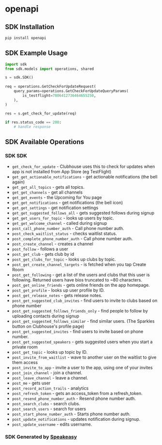 # openapi

<!-- Start SDK Installation -->
## SDK Installation

```bash
pip install openapi
```
<!-- End SDK Installation -->

## SDK Example Usage
<!-- Start SDK Example Usage -->
```python
import sdk
from sdk.models import operations, shared

s = sdk.SDK()
    
req = operations.GetCheckForUpdateRequest(
    query_params=operations.GetCheckForUpdateQueryParams(
        is_testflight=7806412736464655250,
    ),
)
    
res = s.get_check_for_update(req)

if res.status_code == 200:
    # handle response
```
<!-- End SDK Example Usage -->

<!-- Start SDK Available Operations -->
## SDK Available Operations

### SDK SDK

* `get_check_for_update` - Clubhouse uses this to check for updates when app is not installed from App Store (eg TestFlight)
* `get_get_actionable_notifications` - get actionable notifications (the bell again)
* `get_get_all_topics` - gets all topics.
* `get_get_channels` - get all channels
* `get_get_events` - the Upcoming for You page
* `get_get_notifications` - get notifications (the bell icon)
* `get_get_settings` - get notification settings
* `get_get_suggested_follows_all` - gets suggested follows during signup
* `get_get_users_for_topic` - looks up users by topic.
* `get_get_welcome_channel` - called during signup
* `post_call_phone_number_auth` - Call phone number auth.
* `post_check_waitlist_status` - checks waitlist status.
* `post_complete_phone_number_auth` - Call phone number auth.
* `post_create_channel` - creates a channel
* `post_follow` - follows a user
* `post_get_club` - gets club by id
* `post_get_clubs_for_topic` - looks up clubs by topic.
* `post_get_create_channel_targets` - is fetched when you tap Create Room
* `post_get_following` - get a list of the users and clubs that this user is following. Returned users have bios truncated to ~80 characters.
* `post_get_online_friends` - gets online friends on the app homepage.
* `post_get_profile` - looks up user profile by ID.
* `post_get_release_notes` - gets release notes.
* `post_get_suggested_club_invites` - find users to invite to clubs based on phone number
* `post_get_suggested_follows_friends_only` - find people to follow by uploading contacts during signup
* `post_get_suggested_follows_similar` - find similar users. (The Sparkles button on Clubhouse's profile page)
* `post_get_suggested_invites` - find users to invite based on phone number.
* `post_get_suggested_speakers` - gets suggested users when you start a private room
* `post_get_topic` - looks up topic by ID.
* `post_invite_from_waitlist` - wave to another user on the waitlist to give them access
* `post_invite_to_app` - invite a user to the app, using one of your invites
* `post_join_channel` - join a channel.
* `post_leave_channel` - leave a channel.
* `post_me` - gets user
* `post_record_action_trails` - analytics
* `post_refresh_token` - gets an access_token from a refresh_token.
* `post_resend_phone_number_auth` - Resend phone number auth.
* `post_search_clubs` - search clubs.
* `post_search_users` - search for users
* `post_start_phone_number_auth` - Starts phone number auth.
* `post_update_notifications` - updates notification during signup.
* `post_update_username` - edits username.

<!-- End SDK Available Operations -->

### SDK Generated by [Speakeasy](https://docs.speakeasyapi.dev/docs/using-speakeasy/client-sdks)
